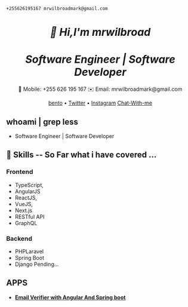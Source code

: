 ```shell
+255626195167 mrwilbroadmark@gmail.com
```


<h1 align="center">
  <i>👋 Hi,I'm mrwilbroad</i>
</h1>
<h1 align="center">
  <i>Software Engineer | Software Developer</i>
</h1>
<p align="center">
  📱 Mobile: +255 626 195 167
  ✉️ Email: mrwilbroadmark@gmail.com
</p>
<p align="center">
  <a target="_blank" href="https://bento.me/mrwilbroad">bento</a> •
  <a target="_blank" href="https://twitter.com/mrwilbroad">Twitter</a> •
  <a target="_blank"  href="https://www.instagram.com/mrwilbroad/">Instagram</a>
  <a target="_blank" href="https://wa.me/message/5WMX3BOXXAPZB1">Chat-With-me</a>
</p>

## whoami | grep less
  - Software Engineer | Software Developer

## 🚀 Skills -- So Far what i have covered ...
### Frontend 
- TypeScript,
- AngularJS
- ReactJS,
- VueJS,
- Next.js
- RESTful API
- GraphQL

###  Backend 
- PHPLaravel
- Spring Boot
- Django Pending...
         
    
## APPS
-  **[Email Verifier with Angular And Spring boot](https://mrwilbroad.github.io/email-verifier/)**


